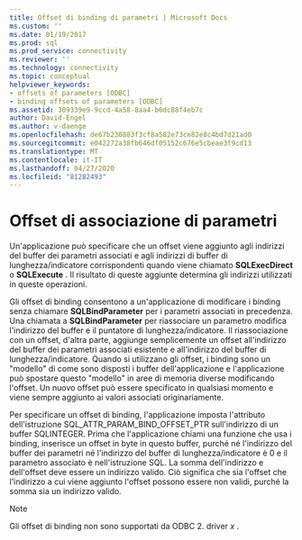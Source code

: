 ```yaml
---
title: Offset di binding di parametri | Microsoft Docs
ms.custom: ''
ms.date: 01/19/2017
ms.prod: sql
ms.prod_service: connectivity
ms.reviewer: ''
ms.technology: connectivity
ms.topic: conceptual
helpviewer_keywords:
- offsets of parameters [ODBC]
- binding offsets of parameters [ODBC]
ms.assetid: 309339e9-9ccd-4a58-8aa4-b6dc88f4eb7c
author: David-Engel
ms.author: v-daenge
ms.openlocfilehash: de67b230883f3cf8a582e73ce82e8c4bd7d21ad0
ms.sourcegitcommit: e042272a38fb646df05152c676e5cbeae3f9cd13
ms.translationtype: MT
ms.contentlocale: it-IT
ms.lasthandoff: 04/27/2020
ms.locfileid: "81282493"
---
```

# <a name="parameter-binding-offsets"></a>Offset di associazione di parametri
Un'applicazione può specificare che un offset viene aggiunto agli indirizzi del buffer dei parametri associati e agli indirizzi di buffer di lunghezza/indicatore corrispondenti quando viene chiamato **SQLExecDirect** o **SQLExecute** . Il risultato di queste aggiunte determina gli indirizzi utilizzati in queste operazioni.  
  
 Gli offset di binding consentono a un'applicazione di modificare i binding senza chiamare **SQLBindParameter** per i parametri associati in precedenza. Una chiamata a **SQLBindParameter** per riassociare un parametro modifica l'indirizzo del buffer e il puntatore di lunghezza/indicatore. Il riassociazione con un offset, d'altra parte, aggiunge semplicemente un offset all'indirizzo del buffer dei parametri associati esistente e all'indirizzo del buffer di lunghezza/indicatore. Quando si utilizzano gli offset, i binding sono un "modello" di come sono disposti i buffer dell'applicazione e l'applicazione può spostare questo "modello" in aree di memoria diverse modificando l'offset. Un nuovo offset può essere specificato in qualsiasi momento e viene sempre aggiunto ai valori associati originariamente.  
  
 Per specificare un offset di binding, l'applicazione imposta l'attributo dell'istruzione SQL_ATTR_PARAM_BIND_OFFSET_PTR sull'indirizzo di un buffer SQLINTEGER. Prima che l'applicazione chiami una funzione che usa i binding, inserisce un offset in byte in questo buffer, purché né l'indirizzo del buffer dei parametri né l'indirizzo del buffer di lunghezza/indicatore è 0 e il parametro associato è nell'istruzione SQL. La somma dell'indirizzo e dell'offset deve essere un indirizzo valido. Ciò significa che sia l'offset che l'indirizzo a cui viene aggiunto l'offset possono essere non validi, purché la somma sia un indirizzo valido.  
  
> [!NOTE]  
>  Gli offset di binding non sono supportati da ODBC 2. driver *x* .
